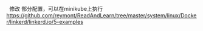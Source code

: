  
修改 部分配置，可以在minikube上执行
https://github.com/reymont/ReadAndLearn/tree/master/system/linux/Docker/linkerd/linkerd.io/5-examples
